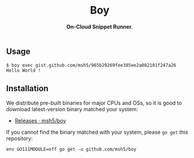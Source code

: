 <!-- markdownlint-disable MD033 -->
<!-- markdownlint-disable MD041 -->

<h1 align="center">Boy</h1>
<div align="center">
 <strong>
   On-Cloud Snippet Runner.
 </strong>
</div>

<br />

## Usage

```console
$ boy exec gist.github.com/msh5/965b29269fee385ee2a082101f247a26
Hello World !
```

## Installation

We distribute pre-built binaries for major CPUs and OSs,
so it is good to download latest-version binary matched your system:

* [Releases · msh5/boy](https://github.com/msh5/boy/releases)

If you cannot find the binary matched with your system, please `go get` this repository:

```console
env GO111MODULE=off go get -u github.com/msh5/boy
```

<!--

```shell
# Install via Homebrew.
brew tap msh5/boy
brew install boy

# Test with version flag.
$ boy --version
v0.0.1

# Finally, register your GitHub credential.
boy config --add gist.gh_access_token xxxxxxxxxxxxxxxxxxxxxxxxxxxxxxxxxxxxxxxx
```

-->
